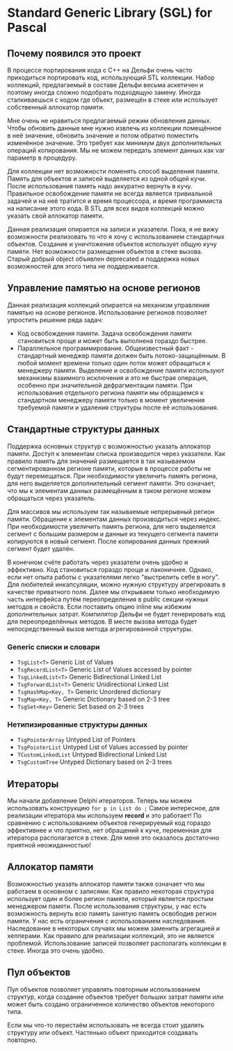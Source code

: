 # Standard Generic Library (SGL) for Pascal

## Почему появился это проект

В процессе портирования кода с C++ на Дельфи очень часто
приходиться портировать код, использующий STL коллекции.
Набор коллекций, предлагаемый в составе Дельфи весьма аскетичен и поэтому
иногда сложно подобрать подходящую замену. 
Иногда сталкиваешься с кодом где объект, размещён в стеке или 
использует собственный аллокатор памяти.

Мне очень не нравиться предлагаемый режим обновления данных.
Чтобы обновить данные мне нужно извлечь из коллекции помещённое в неё значение,
обновить значение и потом обратно поместить изменённое значение. 
Это требует как минимум двух дополнительных операций копирования.
Мы не можем передать элемент данных как var параметр в процедуру.   

Для коллекции нет возможности поменять способ выделения памяти. 
Память для объектов и записей выделяется из одной общей кучи.
После использования память надо аккуратно вернуть в кучу.
Правильное освобождение памяти не всегда является тривиальной задачей 
и на неё тратится и время процессора, и время программиста на написание этого кода.
В STL для всех видов коллекций можно указать свой аллокатор памяти.

Данная реализация опирается на записи и указатели. 
Пока, я не вижу возможности реализовать то что я хочу с использованием стандартных объектов.
Создание и уничтожения объектов использует общую кучу памяти.
Нет возможности размещения объектов в стеке вызова.
Старый добрый object объявлен deprecated и поддержка новых возможностей 
для этого типа не поддерживается.     

## Управление памятью на основе регионов
Данная реализация коллекций опирается на механизм 
управления памятью на основе регионов.
Использование регионов позволяет упростить решение ряда задач:
 - Код освобождения памяти.
Задача освобождения памяти становиться проще и 
может быть выполнена гораздо быстрее.   
 - Параллельное программирование.
Общеизвестный факт - стандартный менеджер памяти должен быть потоко-защищённым.
В любой момент времени только один поток может обращаться к менеджеру памяти. 
Выделение и освобождение памяти используют механизмы взаимного исключения и
это не быстрая операция, особенно при значительной дефрагментации памяти.
При использования отдельного региона памяти мы обращаемся к стандартном менеджеру памяти
только в момент увеличения требуемой памяти и удаления структуры после её использования.    

## Стандартные структуры данных
Поддержка основных структур с возможностью указать аллокатор памяти.
Доступ к элементам списка производится через указатели.
Как правило память для значений размещается в так называемом 
сегментированном регионе памяти, которые в процессе работы не будут перемещаться.
При необходимости увеличить память региона, для него выделяется дополнительный сегмент памяти. 
Это означает, что мы к элементам данных размещённым в таком регионе 
можем обращаться через указатель.
  
Для массивов мы используем так называемые непрерывный регион памяти.
Обращение к элементам данных производиться через индекс.
При необходимости увеличить память региона, 
для него выделяется сегмент с большим размером и 
данные из текущего сегмента памяти копируются в новый сегмент.
После копирования данных прежний сегмент будет удалён.  
 
В конечном счёте работать через указатели очень удобно и эффективно.
Код становиться гораздо проще и лаконичнее.
Однако, если нет опыта работы с указателями легко "выстрелить себе в ногу".
Для любителей инкапсуляции, можно нужную структуру агрегировать 
в качестве приватного поля. 
Далее мы открываем только необходимую часть интерфейса путём переопределения 
в public секции нужных методов и свойств.
Если поставить опцию inline мы избежим дополнительных затрат. 
Компилятор Дельфи не будет генерировать код для переопределённых методов.
В месте вызова метода будет непосредственный вызов метода агрегированной структуры.

### Generic списки и словари 
 - `TsgList<T>` Generic List of Values
 - `TsgRecordList<T>` Generic List of Values accessed by pointer
 - `TsgLinkedList<T>` Generic Bidirectional Linked List
 - `TsgForwardList<T>` Generic Unidirectional Linked List
 - `TsgHashMap<Key, T>` Generic Unordered dictionary
 - `TsgMap<Key, T>` Generic Dictionary based on 2-3 tree
 - `TsgSet<Key>` Generic Set based on 2-3 trees
 
### Нетипизированные структуры данных
 - `TsgPointerArray` Untyped List of Pointers
 - `TsgPointerList` Untyped List of Values accessed by pointer
 - `TCustomLinkedList` Untyped Bidirectional Linked List
 - `TsgCustomTree` Untyped Dictionary based on 2-3 trees

## Итераторы
Мы начали добавление Delphi итераторов. 
Теперь мы можем использовать конструкцию `for p in List do ;`
Самое интересное, для реализации итератора мы используем  **record** и это работает!
По сравнению с использованием объектов генерируемый код гораздо эффективнее и что приятно,
нет обращений к куче, переменная для итератора располагается в стеке.
Для меня это оказалось достаточно приятной неожиданностью!

## Аллокатор памяти
Возможностью указать аллокатор памяти также означает что мы работаем в основном с записями.
Как правило некоторая структура использует один и более регион памяти, который является простым менеджером памяти. 
После использования структуры, у нас есть возможность 
вернуть всю память занятую память освободив регион памяти. 
У нас есть ограничения с использованием наследования. 
Наследование в некоторых случаях мы можем заменить агрегацией и хелперами. 
Как правило для реализации коллекций, это не является проблемой.
Использование записей позволяет располагать коллекции в стеке. Иногда это очень удобно.

## Пул объектов
Пул объектов позволяет управлять повторным использованием структур,
когда создание объектов требует больших затрат памяти или может быть создано ограниченное 
количество объектов некоторого типа.

Если мы что-то перестаём использовать не всегда стоит удалять структуру или объект.
Частенько объект приходится создавать повторно.
